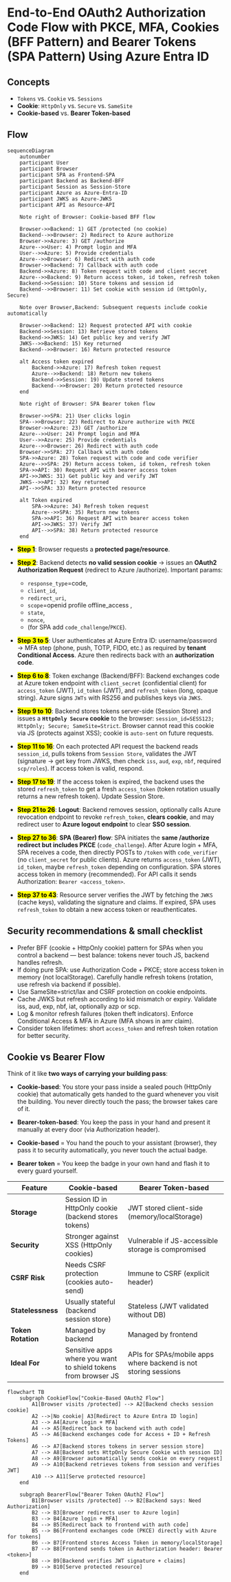 # End-to-End OAuth2 Authorization Code Flow with PKCE, MFA, Cookies (BFF Pattern) and Bearer Tokens (SPA Pattern) Using Azure Entra ID

## Concepts
- `Tokens` vs. `Cookie` vs. `Sessions`
- **Cookie**: `HttpOnly` vs. `Secure` vs. `SameSite`
- **Cookie-based** vs. **Bearer Token-based**

## Flow

```mermaid
sequenceDiagram
    autonumber
    participant User
    participant Browser
    participant SPA as Frontend-SPA
    participant Backend as Backend-BFF
    participant Session as Session-Store
    participant Azure as Azure-Entra-ID
    participant JWKS as Azure-JWKS
    participant API as Resource-API

    Note right of Browser: Cookie-based BFF flow

    Browser->>Backend: 1) GET /protected (no cookie)
    Backend-->>Browser: 2) Redirect to Azure authorize
    Browser->>Azure: 3) GET /authorize
    Azure-->>User: 4) Prompt login and MFA
    User-->>Azure: 5) Provide credentials
    Azure-->>Browser: 6) Redirect with auth code
    Browser->>Backend: 7) Callback with auth code
    Backend->>Azure: 8) Token request with code and client secret
    Azure-->>Backend: 9) Return access token, id token, refresh token
    Backend->>Session: 10) Store tokens and session id
    Backend-->>Browser: 11) Set cookie with session id (HttpOnly, Secure)

    Note over Browser,Backend: Subsequent requests include cookie automatically

    Browser->>Backend: 12) Request protected API with cookie
    Backend->>Session: 13) Retrieve stored tokens
    Backend->>JWKS: 14) Get public key and verify JWT
    JWKS-->>Backend: 15) Key returned
    Backend-->>Browser: 16) Return protected resource

    alt Access token expired
        Backend->>Azure: 17) Refresh token request
        Azure-->>Backend: 18) Return new tokens
        Backend->>Session: 19) Update stored tokens
        Backend-->>Browser: 20) Return protected resource
    end

    Note right of Browser: SPA Bearer token flow

    Browser->>SPA: 21) User clicks login
    SPA-->>Browser: 22) Redirect to Azure authorize with PKCE
    Browser->>Azure: 23) GET /authorize
    Azure-->>User: 24) Prompt login and MFA
    User-->>Azure: 25) Provide credentials
    Azure-->>Browser: 26) Redirect with auth code
    Browser->>SPA: 27) Callback with auth code
    SPA->>Azure: 28) Token request with code and code verifier
    Azure-->>SPA: 29) Return access token, id token, refresh token
    SPA->>API: 30) Request API with bearer access token
    API->>JWKS: 31) Get public key and verify JWT
    JWKS-->>API: 32) Key returned
    API-->>SPA: 33) Return protected resource

    alt Token expired
        SPA->>Azure: 34) Refresh token request
        Azure-->>SPA: 35) Return new tokens
        SPA->>API: 36) Request API with bearer access token
        API->>JWKS: 37) Verify JWT
        API-->>SPA: 38) Return protected resource
    end
```

- **<mark>Step 1</mark>**: Browser requests a **protected page/resource**.
   
- **<mark>Step 2</mark>**: Backend detects **no valid session cookie** → issues an **OAuth2 Authorization Request** (redirect to Azure /authorize). Important params:
    - `response_type`=code,
    - `client_id`,
    - `redirect_uri`,
    - `scope`=openid profile offline_access <api-scope>,
    - `state`,
    - `nonce`,
    - (for SPA add `code_challenge`/`PKCE`).

- **<mark>Step 3 to 5</mark>**: User authenticates at Azure Entra ID: username/password → MFA step (phone, push, TOTP, FIDO, etc.) as required by **tenant Conditional Access**. Azure then redirects back with an **authorization code**.

- **<mark>Step 6 to 8</mark>**: Token exchange (Backend/BFF): Backend exchanges code at Azure token endpoint with `client_secret` (confidential client) for `access_token` (JWT), `id_token` (JWT), and `refresh_token` (long, opaque string). Azure signs `JWTs` with RS256 and publishes keys via `JWKS`.

- **<mark>Step 9 to 10</mark>**: Backend stores tokens server-side (Session Store) and issues a **`HttpOnly Secure` cookie** to the browser: `session_id=SESS123; HttpOnly; Secure; SameSite=Strict`. Browser cannot read this cookie via JS (protects against XSS); cookie is `auto-sent` on future requests.

- **<mark>Step 11 to 16</mark>**: On each protected API request the backend reads `session_id`, pulls tokens from `Session Store`, validates the JWT (signature → get key from JWKS, then check `iss`, `aud`, `exp`, `nbf`, required `scp/roles`). If access token is valid, respond.

- **<mark>Step 17 to 19</mark>**: If the access token is expired, the backend uses the stored `refresh_token` to get a fresh `access_token` (token rotation usually returns a new refresh token). Update Session Store.

- **<mark>Step 21 to 26</mark>**: **Logout**: Backend removes session, optionally calls Azure revocation endpoint to revoke `refresh_token`, **clears cookie**, and may redirect user to **Azure logout endpoint** to clear **SSO session**.

- **<mark>Step 27 to 36</mark>**: **SPA (Bearer) flow**: SPA initiates the **same /authorize redirect but includes PKCE** (`code_challenge`). After Azure login + MFA, SPA receives a code, then directly POSTs to `/token` with `code_verifier` (no `client_secret` for public clients). Azure returns `access_token` (JWT), `id_token`, maybe `refresh_token` depending on configuration. SPA stores access token in memory (recommended). For API calls it sends Authorization: `Bearer <access_token>`.

- **<mark>Step 37 to 43</mark>**: Resource server verifies the JWT by fetching the `JWKS` (cache keys), validating the signature and claims. If expired, SPA uses `refresh_token` to obtain a new access token or reauthenticates.


## Security recommendations & small checklist
- Prefer BFF (cookie + HttpOnly cookie) pattern for SPAs when you control a backend — best balance: tokens never touch JS, backend handles refresh.
- If doing pure SPA: use Authorization Code + PKCE; store access token in memory (not localStorage). Carefully handle refresh tokens (rotation, use refresh via backend if possible).
- Use SameSite=strict/lax and CSRF protection on cookie endpoints.
- Cache JWKS but refresh according to kid mismatch or expiry. Validate iss, aud, exp, nbf, iat, optionally azp or scp.
- Log & monitor refresh failures (token theft indicators). Enforce Conditional Access & MFA in Azure (MFA shows in amr claim).
- Consider token lifetimes: short `access_token` and refresh token rotation for better security.


## Cookie vs Bearer Flow

Think of it like **two ways of carrying your building pass**:
- **Cookie-based**: You store your pass inside a sealed pouch (HttpOnly cookie) that automatically gets handed to the guard whenever you visit the building. You never directly touch the pass; the browser takes care of it.
- **Bearer-token-based**: You keep the pass in your hand and present it manually at every door (via Authorization header).

- **Cookie-based** = You hand the pouch to your assistant (browser), they pass it to security automatically, you never touch the actual badge.
- **Bearer token** = You keep the badge in your own hand and flash it to every guard yourself.

| Feature            | Cookie-based                                                   | Bearer Token-based                                              |
| ------------------ | -------------------------------------------------------------- | --------------------------------------------------------------- |
| **Storage**        | Session ID in HttpOnly cookie (backend stores tokens)          | JWT stored client-side (memory/localStorage)                    |
| **Security**       | Stronger against XSS (HttpOnly cookies)                        | Vulnerable if JS-accessible storage is compromised              |
| **CSRF Risk**      | Needs CSRF protection (cookies auto-send)                      | Immune to CSRF (explicit header)                                |
| **Statelessness**  | Usually stateful (backend session store)                       | Stateless (JWT validated without DB)                            |
| **Token Rotation** | Managed by backend                                             | Managed by frontend                                             |
| **Ideal For**      | Sensitive apps where you want to shield tokens from browser JS | APIs for SPAs/mobile apps where backend is not storing sessions |

```mermaid
flowchart TB
    subgraph CookieFlow["Cookie-Based OAuth2 Flow"]
        A1[Browser visits /protected] --> A2[Backend checks session cookie]
        A2 -->|No cookie| A3[Redirect to Azure Entra ID login]
        A3 --> A4[Azure login + MFA]
        A4 --> A5[Redirect back to backend with auth code]
        A5 --> A6[Backend exchanges code for Access + ID + Refresh Tokens]
        A6 --> A7[Backend stores tokens in server session store]
        A7 --> A8[Backend sets HttpOnly Secure Cookie with session ID]
        A8 --> A9[Browser automatically sends cookie on every request]
        A9 --> A10[Backend retrieves tokens from session and verifies JWT]
        A10 --> A11[Serve protected resource]
    end

    subgraph BearerFlow["Bearer Token OAuth2 Flow"]
        B1[Browser visits /protected] --> B2[Backend says: Need Authorization]
        B2 --> B3[Browser redirects user to Azure login]
        B3 --> B4[Azure login + MFA]
        B4 --> B5[Redirect back to frontend with auth code]
        B5 --> B6[Frontend exchanges code (PKCE) directly with Azure for tokens]
        B6 --> B7[Frontend stores Access Token in memory/localStorage]
        B7 --> B8[Frontend sends token in Authorization header: Bearer <token>]
        B8 --> B9[Backend verifies JWT signature + claims]
        B9 --> B10[Serve protected resource]
    end
```
